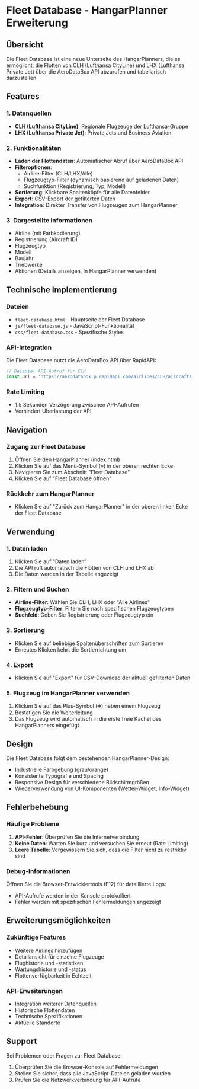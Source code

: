 # Fleet Database - HangarPlanner Erweiterung

## Übersicht

Die Fleet Database ist eine neue Unterseite des HangarPlanners, die es ermöglicht, die Flotten von CLH (Lufthansa CityLine) und LHX (Lufthansa Private Jet) über die AeroDataBox API abzurufen und tabellarisch darzustellen.

## Features

### 1. Datenquellen
- **CLH (Lufthansa CityLine)**: Regionale Flugzeuge der Lufthansa-Gruppe
- **LHX (Lufthansa Private Jet)**: Private Jets und Business Aviation

### 2. Funktionalitäten
- **Laden der Flottendaten**: Automatischer Abruf über AeroDataBox API
- **Filteroptionen**:
  - Airline-Filter (CLH/LHX/Alle)
  - Flugzeugtyp-Filter (dynamisch basierend auf geladenen Daten)
  - Suchfunktion (Registrierung, Typ, Modell)
- **Sortierung**: Klickbare Spaltenköpfe für alle Datenfelder
- **Export**: CSV-Export der gefilterten Daten
- **Integration**: Direkter Transfer von Flugzeugen zum HangarPlanner

### 3. Dargestellte Informationen
- Airline (mit Farbkodierung)
- Registrierung (Aircraft ID)
- Flugzeugtyp
- Modell
- Baujahr
- Triebwerke
- Aktionen (Details anzeigen, In HangarPlanner verwenden)

## Technische Implementierung

### Dateien
- `fleet-database.html` - Hauptseite der Fleet Database
- `js/fleet-database.js` - JavaScript-Funktionalität
- `css/fleet-database.css` - Spezifische Styles

### API-Integration
Die Fleet Database nutzt die AeroDataBox API über RapidAPI:
```javascript
// Beispiel API-Aufruf für CLH
const url = 'https://aerodatabox.p.rapidapi.com/airlines/CLH/aircrafts?pageSize=50&pageOffset=0&withRegistrations=true';
```

### Rate Limiting
- 1.5 Sekunden Verzögerung zwischen API-Aufrufen
- Verhindert Überlastung der API

## Navigation

### Zugang zur Fleet Database
1. Öffnen Sie den HangarPlanner (index.html)
2. Klicken Sie auf das Menü-Symbol (») in der oberen rechten Ecke
3. Navigieren Sie zum Abschnitt "Fleet Database"
4. Klicken Sie auf "Fleet Database öffnen"

### Rückkehr zum HangarPlanner
- Klicken Sie auf "Zurück zum HangarPlanner" in der oberen linken Ecke der Fleet Database

## Verwendung

### 1. Daten laden
1. Klicken Sie auf "Daten laden"
2. Die API ruft automatisch die Flotten von CLH und LHX ab
3. Die Daten werden in der Tabelle angezeigt

### 2. Filtern und Suchen
- **Airline-Filter**: Wählen Sie CLH, LHX oder "Alle Airlines"
- **Flugzeugtyp-Filter**: Filtern Sie nach spezifischen Flugzeugtypen
- **Suchfeld**: Geben Sie Registrierung oder Flugzeugtyp ein

### 3. Sortierung
- Klicken Sie auf beliebige Spaltenüberschriften zum Sortieren
- Erneutes Klicken kehrt die Sortierrichtung um

### 4. Export
- Klicken Sie auf "Export" für CSV-Download der aktuell gefilterten Daten

### 5. Flugzeug im HangarPlanner verwenden
1. Klicken Sie auf das Plus-Symbol (➕) neben einem Flugzeug
2. Bestätigen Sie die Weiterleitung
3. Das Flugzeug wird automatisch in die erste freie Kachel des HangarPlanners eingefügt

## Design

Die Fleet Database folgt dem bestehenden HangarPlanner-Design:
- Industrielle Farbgebung (grau/orange)
- Konsistente Typografie und Spacing
- Responsive Design für verschiedene Bildschirmgrößen
- Wiederverwendung von UI-Komponenten (Wetter-Widget, Info-Widget)

## Fehlerbehebung

### Häufige Probleme
1. **API-Fehler**: Überprüfen Sie die Internetverbindung
2. **Keine Daten**: Warten Sie kurz und versuchen Sie erneut (Rate Limiting)
3. **Leere Tabelle**: Vergewissern Sie sich, dass die Filter nicht zu restriktiv sind

### Debug-Informationen
Öffnen Sie die Browser-Entwicklertools (F12) für detaillierte Logs:
- API-Aufrufe werden in der Konsole protokolliert
- Fehler werden mit spezifischen Fehlermeldungen angezeigt

## Erweiterungsmöglichkeiten

### Zukünftige Features
- Weitere Airlines hinzufügen
- Detailansicht für einzelne Flugzeuge
- Flughistorie und -statistiken
- Wartungshistorie und -status
- Flottenverfügbarkeit in Echtzeit

### API-Erweiterungen
- Integration weiterer Datenquellen
- Historische Flottendaten
- Technische Spezifikationen
- Aktuelle Standorte

## Support

Bei Problemen oder Fragen zur Fleet Database:
1. Überprüfen Sie die Browser-Konsole auf Fehlermeldungen
2. Stellen Sie sicher, dass alle JavaScript-Dateien geladen wurden
3. Prüfen Sie die Netzwerkverbindung für API-Aufrufe
